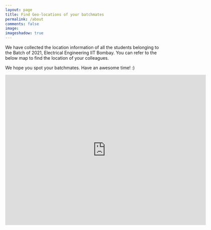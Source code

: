 ```yaml
---
layout: page
title: Find Geo-locations of your batchmates
permalink: /about
comments: false
image: 
imageshadow: true
---
```


We have collected the location information of all the students belonging to the Batch of 2021, Electrical Engineering IIT Bombay. You can refer to the below map to find the location of your colleagues.

We hope you spot your batchmates. Have an  awesome time! :)

<iframe src="https://www.geosheets.com/map/s:o6nwxKAw/EE-17-Folks/embed" style="border:none;width:640px;height:480px"></iframe>



